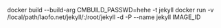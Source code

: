 docker build --build-arg CMBUILD_PASSWD=hehe -t jekyll
docker run -v /local/path/laofo.net/jekyll/:/root/jekyll -d -P --name jekyll IMAGE_ID

